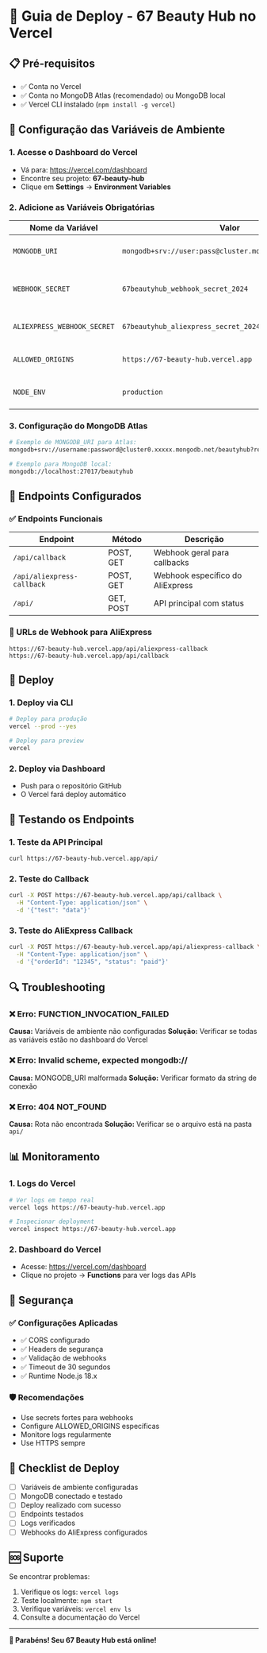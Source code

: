 # 🚀 Guia de Deploy - 67 Beauty Hub no Vercel

## 📋 Pré-requisitos

- ✅ Conta no Vercel
- ✅ Conta no MongoDB Atlas (recomendado) ou MongoDB local
- ✅ Vercel CLI instalado (`npm install -g vercel`)

## 🔧 Configuração das Variáveis de Ambiente

### 1. Acesse o Dashboard do Vercel
- Vá para: https://vercel.com/dashboard
- Encontre seu projeto: **67-beauty-hub**
- Clique em **Settings** → **Environment Variables**

### 2. Adicione as Variáveis Obrigatórias

| Nome da Variável | Valor | Ambiente | Descrição |
|------------------|-------|----------|-----------|
| `MONGODB_URI` | `mongodb+srv://user:pass@cluster.mongodb.net/beautyhub` | Production | String de conexão MongoDB |
| `WEBHOOK_SECRET` | `67beautyhub_webhook_secret_2024` | Production | Secret para webhooks gerais |
| `ALIEXPRESS_WEBHOOK_SECRET` | `67beautyhub_aliexpress_secret_2024` | Production | Secret para AliExpress |
| `ALLOWED_ORIGINS` | `https://67-beauty-hub.vercel.app` | Production | Origens permitidas (CORS) |
| `NODE_ENV` | `production` | Production | Ambiente de execução |

### 3. Configuração do MongoDB Atlas

```bash
# Exemplo de MONGODB_URI para Atlas:
mongodb+srv://username:password@cluster0.xxxxx.mongodb.net/beautyhub?retryWrites=true&w=majority

# Exemplo para MongoDB local:
mongodb://localhost:27017/beautyhub
```

## 🎯 Endpoints Configurados

### ✅ Endpoints Funcionais

| Endpoint | Método | Descrição |
|----------|--------|-----------|
| `/api/callback` | POST, GET | Webhook geral para callbacks |
| `/api/aliexpress-callback` | POST, GET | Webhook específico do AliExpress |
| `/api/` | GET, POST | API principal com status |

### 🔗 URLs de Webhook para AliExpress

```
https://67-beauty-hub.vercel.app/api/aliexpress-callback
https://67-beauty-hub.vercel.app/api/callback
```

## 🚀 Deploy

### 1. Deploy via CLI
```bash
# Deploy para produção
vercel --prod --yes

# Deploy para preview
vercel
```

### 2. Deploy via Dashboard
- Push para o repositório GitHub
- O Vercel fará deploy automático

## 🧪 Testando os Endpoints

### 1. Teste da API Principal
```bash
curl https://67-beauty-hub.vercel.app/api/
```

### 2. Teste do Callback
```bash
curl -X POST https://67-beauty-hub.vercel.app/api/callback \
  -H "Content-Type: application/json" \
  -d '{"test": "data"}'
```

### 3. Teste do AliExpress Callback
```bash
curl -X POST https://67-beauty-hub.vercel.app/api/aliexpress-callback \
  -H "Content-Type: application/json" \
  -d '{"orderId": "12345", "status": "paid"}'
```

## 🔍 Troubleshooting

### ❌ Erro: FUNCTION_INVOCATION_FAILED
**Causa:** Variáveis de ambiente não configuradas
**Solução:** Verificar se todas as variáveis estão no dashboard do Vercel

### ❌ Erro: Invalid scheme, expected mongodb://
**Causa:** MONGODB_URI malformada
**Solução:** Verificar formato da string de conexão

### ❌ Erro: 404 NOT_FOUND
**Causa:** Rota não encontrada
**Solução:** Verificar se o arquivo está na pasta `api/`

## 📊 Monitoramento

### 1. Logs do Vercel
```bash
# Ver logs em tempo real
vercel logs https://67-beauty-hub.vercel.app

# Inspecionar deployment
vercel inspect https://67-beauty-hub.vercel.app
```

### 2. Dashboard do Vercel
- Acesse: https://vercel.com/dashboard
- Clique no projeto → **Functions** para ver logs das APIs

## 🔐 Segurança

### ✅ Configurações Aplicadas
- ✅ CORS configurado
- ✅ Headers de segurança
- ✅ Validação de webhooks
- ✅ Timeout de 30 segundos
- ✅ Runtime Node.js 18.x

### 🛡️ Recomendações
- Use secrets fortes para webhooks
- Configure ALLOWED_ORIGINS específicas
- Monitore logs regularmente
- Use HTTPS sempre

## 📝 Checklist de Deploy

- [ ] Variáveis de ambiente configuradas
- [ ] MongoDB conectado e testado
- [ ] Deploy realizado com sucesso
- [ ] Endpoints testados
- [ ] Logs verificados
- [ ] Webhooks do AliExpress configurados

## 🆘 Suporte

Se encontrar problemas:
1. Verifique os logs: `vercel logs`
2. Teste localmente: `npm start`
3. Verifique variáveis: `vercel env ls`
4. Consulte a documentação do Vercel

---

**🎉 Parabéns! Seu 67 Beauty Hub está online!**
